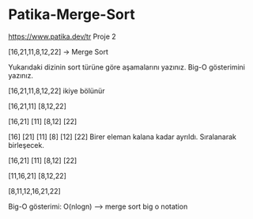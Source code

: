# Patika-Merge-Sort
https://www.patika.dev/tr
Proje 2

[16,21,11,8,12,22] -> Merge Sort

Yukarıdaki dizinin sort türüne göre aşamalarını yazınız. Big-O gösterimini yazınız.

[16,21,11,8,12,22] ikiye bölünür

[16,21,11] [8,12,22]

[16,21] [11] [8,12] [22]

[16] [21] [11] [8] [12] [22] Birer eleman kalana kadar ayrıldı. Sıralanarak birleşecek.

[16,21] [11] [8,12] [22]

[11,16,21] [8,12,22]

[8,11,12,16,21,22]

Big-O gösterimi: O(nlogn) --> merge sort big o notation
